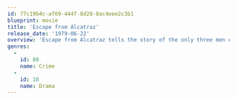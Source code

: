 ```yaml
---
id: 77c19b4c-af69-444f-8d28-8ac4eee2c3b1
blueprint: movie
title: 'Escape from Alcatraz'
release_date: '1979-06-22'
overview: 'Escape from Alcatraz tells the story of the only three men ever to escape from the infamous maximum security prison at Alcatraz. In 29 years, the seemingly impenetrable federal penitentiary, which housed Al Capone and "Birdman" Robert Stroud, was only broken once - by three men never heard of again.'
genres:
  -
    id: 80
    name: Crime
  -
    id: 18
    name: Drama
---
```

